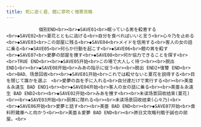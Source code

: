 ```yaml
---
title: 死に逝く君、館に芽吹く憎悪攻略
---
```


                個別END<br><br>◆SAVE01<br>眠っている男を殺害する<br>◆SAVE02<br>夏花とともに逃げる<br>自分を食べればいいと言う<br>心々乃を止める<br>◆SAVE03<br>この部屋に残る<br>◆SAVE04<br>メイドを信用する<br>客人の女の話に乗る<br>◆SAVE05<br>何らか行動を起こす<br>◆SAVE06<br>館の男を殺す<br>◆SAVE07<br>愛夢の部屋を捜す<br>◆SAVE08<br>何か協力できることを探す<br><br>TRUE END<br><br>◆SAVE05开始<br>この場で大人しく待つ<br><br>脱出 END1<br><br>◆SAVE08开始<br>みあの指示に従う<br><br>脱出 END2+復讐 END<br><br>BAD、场景回收<br><br>◆SAVE01开始<br>これでは殺せないと夏花を説得する<br>目を閉じて誰かを選ぶ　<br>愛夢の血を手に入れる<br>自分達だけで実行する<br><br>美亜＆永遠生 BAD END1<br><br>◆SAVE04开始<br>客人の女の話に乗る<br><br>美亜＆永遠生 BAD END2<br><br>◆SAVE02开始<br>みあを捜す<br><br>未读场景回收结束(夏花)<br><br>◆SAVE03开始<br>厨房に隠れる<br><br>未读场景回收结束(心々乃)<br><br>◆SAVE06开始<br>愛夢と話す<br><br>美亜 BAD END<br><br>◆SAVE07开始<br>食料貯蔵庫へと向かう<br><br>美亜＆愛夢 BAD END<br><br>原日文攻略刊载于誠也の部屋。<br>
              
